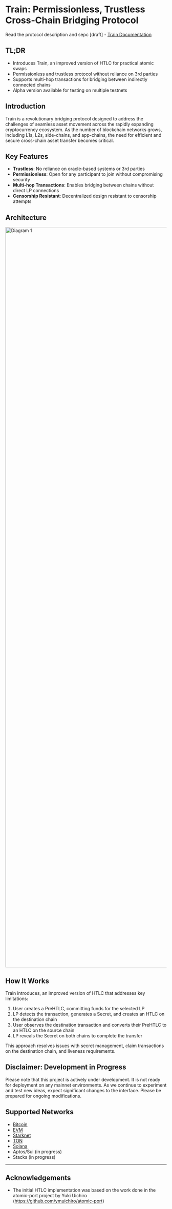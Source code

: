 # Train: Permissionless, Trustless Cross-Chain Bridging Protocol

Read the protocol description and sepc [draft] - [Train Documentation](https://docs.train.tech/)

## TL;DR

- Introduces Train, an improved version of HTLC for practical atomic swaps
- Permissionless and trustless protocol without reliance on 3rd parties
- Supports multi-hop transactions for bridging between indirectly connected chains
- Alpha version available for testing on multiple testnets

## Introduction

Train is a revolutionary bridging protocol designed to address the challenges of seamless asset movement across the rapidly expanding cryptocurrency ecosystem. As the number of blockchain networks grows, including L1s, L2s, side-chains, and app-chains, the need for efficient and secure cross-chain asset transfer becomes critical.

## Key Features

- **Trustless**: No reliance on oracle-based systems or 3rd parties
- **Permissionless**: Open for any participant to join without compromising security
- **Multi-hop Transactions**: Enables bridging between chains without direct LP connections
- **Censorship Resistant**: Decentralized design resistant to censorship attempts

## Architecture

<img width="2312" alt="Diagram 1" src="https://github.com/user-attachments/assets/d004b399-bbe8-4138-ab01-56b8ee5a06c9" />


## How It Works

Train introduces, an improved version of HTLC that addresses key limitations:

1. User creates a PreHTLC, committing funds for the selected LP
2. LP detects the transaction, generates a Secret, and creates an HTLC on the destination chain
3. User observes the destination transaction and converts their PreHTLC to an HTLC on the source chain
4. LP reveals the Secret on both chains to complete the transfer

This approach resolves issues with secret management, claim transactions on the destination chain, and liveness requirements.


## Disclaimer: Development in Progress

Please note that this project is actively under development. It is not ready for deployment on any mainnet environments.
As we continue to experiment and test new ideas, expect significant changes to the interface. Please be prepared for ongoing modifications.

## Supported Networks

- [Bitcoin](./chains/bitcoin/README.md)
- [EVM](./chains/evm/README.md)
- [Starknet](./chains/starknet/README.md)
- [TON](./chains/ton/README.md)
- [Solana](./chains/solana/README.md)
- Aptos/Sui (in progress)
- Stacks (in progress)

---

## Acknowledgements

- The initial HTLC implementation was based on the work done in the atomic-port project by Yuki Uichiro (https://github.com/ymuichiro/atomic-port)
